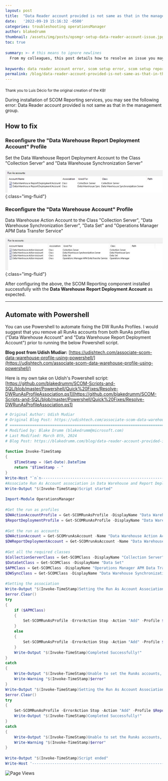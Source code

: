 ```yaml
---
layout: post
title:  "Data Reader account provided is not same as that in the management group"
date:   '2022-09-19 15:16:32 -0500'
categories: troubleshooting operationsManager
author: blakedrumm
thumbnail: /assets/img/posts/opsmgr-setup-data-reader-account-issue.jpg
toc: true

summary: >- # this means to ignore newlines
  From my colleagues, this post details how to resolve an issue you may experience while installing the Reporting Services.

keywords: data reader account error, scom setup error, scom setup reporting error, opsmgr reporting error
permalink: /blog/data-reader-account-provided-is-not-same-as-that-in-the-management-group/
---
```

<sub>Thank you to Luis Décio for the original creation of the KB!</sub>

During installation of SCOM Reporting services, you may see the following error:
Data Reader account provided is not same as that in the management group.

## How to fix
### Reconfigure the "Data Warehouse Report Deployment Account" Profile
Set the Data Warehouse Report Deployment Account to the Class "Collection Server" and "Data Warehouse Synchronization Server"

![/assets/img/posts/dw-report-deployment-account-profile.png](/assets/img/posts/dw-report-deployment-account-profile.png){:class="img-fluid"}

 
 
### Reconfigure the "Data Warehouse Account" Profile
Data Warehouse Action Account to the Class "Collection Server", "Data Warehouse Synchronization Server", "Data Set" and "Operations Manager APM Data Transfer Service"

![/assets/img/posts/data-warehouse-account-profile.jpg](/assets/img/posts/data-warehouse-account-profile.jpg){:class="img-fluid"}


 After configuring the above, the SCOM Reporting component installed successfully with the **Data Warehouse Report Deployment Account** as expected.

---

## Automate with Powershell

You can use Powershell to automate fixing the DW RunAs Profiles. I would suggest that you remove all RunAs accounts from both RunAs profiles ("Data Warehouse Account" and "Data Warehouse Report Deployment Account") prior to running the below Powershell script.

**Blog post from Udish Mudiar:** [https://udishtech.com/associate-scom-data-warehouse-profile-using-powershell/](https://udishtech.com/associate-scom-data-warehouse-profile-using-powershell/)

Here is my own take on Udish's Powershell script: \
[https://github.com/blakedrumm/SCOM-Scripts-and-SQL/blob/master/Powershell/Quick%20Fixes/Resolve-DWRunAsProfileAssociation.ps1](https://github.com/blakedrumm/SCOM-Scripts-and-SQL/blob/master/Powershell/Quick%20Fixes/Resolve-DWRunAsProfileAssociation.ps1)
```powershell
# Original Author: Udish Mudiar
# Original Blog Post: https://udishtech.com/associate-scom-data-warehouse-profile-using-powershell/
# =========================================================================================================================
# Modified by: Blake Drumm (blakedrumm@microsoft.com)
# Last Modified: March 8th, 2024
# Blog Post: https://blakedrumm.com/blog/data-reader-account-provided-is-not-same-as-that-in-the-management-group/

function Invoke-TimeStamp
{
	$TimeStamp = (Get-Date).DateTime
	return "$TimeStamp - "
}
Write-Host "`n`n------------------------------------------------------------" -ForegroundColor Green
#Associate Run As Account association in Data Warehouse and Report Deployment Run As Profile.
Write-Output "$(Invoke-TimeStamp)Script started"

Import-Module OperationsManager

#Get the run as profiles
$DWActionAccountProfile = Get-SCOMRunAsProfile -DisplayName "Data Warehouse Account"
$ReportDeploymentProfile = Get-SCOMRunAsProfile -DisplayName "Data Warehouse Report Deployment Account"

#Get the run as accounts
$DWActionAccount = Get-SCOMrunAsAccount -Name "Data Warehouse Action Account"
$DWReportDeploymentAccount = Get-SCOMrunAsAccount -Name "Data Warehouse Report Deployment Account"

#Get all the required classes
$CollectionServerClass = Get-SCOMClass -DisplayName "Collection Server"
$DataSetClass = Get-SCOMClass -DisplayName "Data Set"
$APMClass = Get-SCOMClass -DisplayName "Operations Manager APM Data Transfer Service"
$DWSyncClass = Get-SCOMClass -DisplayName "Data Warehouse Synchronization Server"

#Setting the association
Write-Output "$(Invoke-TimeStamp)Setting the Run As Account Association for Data Warehouse Account Profile"
$error.Clear()
try
{
	if ($APMClass)
	{
		Set-SCOMRunAsProfile -ErrorAction Stop -Action "Add" -Profile $DWActionAccountProfile -Account $DWActionAccount -Class $CollectionServerClass, $DataSetClass, $APMClass, $DWSyncClass
	}
	else
	{
		Set-SCOMRunAsProfile -ErrorAction Stop -Action "Add" -Profile $DWActionAccountProfile -Account $DWActionAccount -Class $CollectionServerClass, $DataSetClass, $DWSyncClass
	}
	Write-Output "$(Invoke-TimeStamp)Completed Successfully!"
}
catch
{
	Write-Output "$(Invoke-TimeStamp)Unable to set the RunAs accounts, try removing all accounts from inside the RunAs Profile (`"Data Warehouse Account`"), and run the script again."
	Write-Warning "$(Invoke-TimeStamp)$error"
}
Write-Output "$(Invoke-TimeStamp)Setting the Run As Account Association for Data Warehouse Report Deployment Account Profile"
$error.Clear()
try
{
	Set-SCOMRunAsProfile -ErrorAction Stop -Action "Add" -Profile $ReportDeploymentProfile -Account $DWReportDeploymentAccount -Class $CollectionServerClass, $DWSyncClass
	Write-Output "$(Invoke-TimeStamp)Completed Successfully!"
}
catch
{
	Write-Output "$(Invoke-TimeStamp)Unable to set the RunAs accounts, try removing all accounts from inside the RunAs Profile (`"Data Warehouse Report Deployment Account`"), and run the script again."
	Write-Warning "$(Invoke-TimeStamp)$error"
}

Write-Output "$(Invoke-TimeStamp)Script ended"
Write-Host '------------------------------------------------------------' -ForegroundColor Green
```


![Page Views](https://counter.blakedrumm.com/count/tag.svg?url=blakedrumm.com/blog/data-reader-account-provided-is-not-same-as-that-in-the-management-group/)

<!--
Having trouble with Pages? Check out our [documentation](https://docs.github.com/categories/github-pages-basics/) or [contact support](https://support.github.com/contact) and we’ll help you sort it out.

Tip:
To add auto-size pictures:
![/assets/img/posts/example.jpg](/assets/img/posts/example.jpg){:class="img-fluid"}
-->
